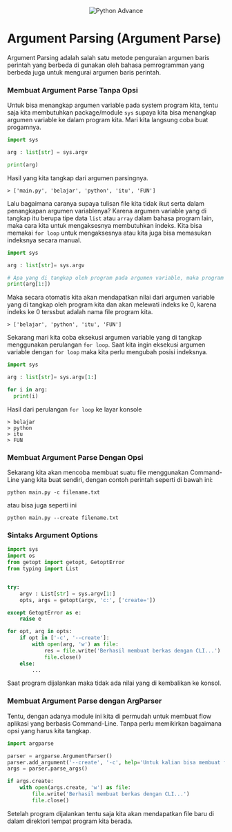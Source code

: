 <p align="center">
  <img src="https://i.ibb.co/9cCHHdh/argument.png" alt="Python Advance">
</p>

# Argument Parsing (Argument Parse)

Argument Parsing adalah salah satu metode penguraian argumen baris perintah yang berbeda di gunakan oleh bahasa pemrogramman yang berbeda juga untuk mengurai argumen baris perintah.

### Membuat Argument Parse Tanpa Opsi

Untuk bisa menangkap argumen variable pada system program kita, tentu saja kita membutuhkan package/module `sys` supaya kita bisa menangkap argumen variable ke dalam program kita. Mari kita langsung coba buat progamnya.

```py
import sys

arg : list[str] = sys.argv

print(arg)
```
Hasil yang kita tangkap dari argumen parsingnya.

```console
> ['main.py', 'belajar', 'python', 'itu', 'FUN']
```
Lalu bagaimana caranya supaya tulisan file kita tidak ikut serta dalam penangkapan argumen variablenya?
Karena argumen variable yang di tangkap itu berupa tipe data `list` atau `array` dalam bahasa program lain, maka cara kita untuk mengaksesnya membutuhkan indeks. Kita bisa memakai `for loop` untuk mengaksesnya atau kita juga bisa memasukan indeksnya secara manual.

```py
import sys

arg : list[str]= sys.argv

# Apa yang di tangkap oleh program pada argumen variable, maka program kita akan mengabaikan indeks ke 0
print(arg[1:])
```
Maka secara otomatis kita akan mendapatkan nilai dari argumen variable yang di tangkap oleh program kita dan akan melewati indeks ke 0, karena indeks ke 0 terssbut adalah nama file program kita.
```console
> ['belajar', 'python', 'itu', 'FUN']
```

Sekarang mari kita coba eksekusi argumen variable yang di tangkap menggunakan perulangan `for loop`.
Saat kita ingin eksekusi argumen variable dengan `for loop` maka kita perlu mengubah posisi indeksnya.

```py
import sys

arg : list[str]= sys.argv[1:]

for i in arg:
  print(i)
```
Hasil dari perulangan `for loop` ke layar konsole
```console
> belajar
> python
> itu
> FUN
```

### Membuat Argument Parse Dengan Opsi

Sekarang kita akan mencoba membuat suatu file menggunakan Command-Line yang kita buat sendiri, dengan contoh perintah seperti di bawah ini:

```console
python main.py -c filename.txt
```
atau bisa juga seperti ini
```console
python main.py --create filename.txt
```

### Sintaks Argument Options

```py
import sys
import os
from getopt import getopt, GetoptError
from typing import List


try:
    argv : List[str] = sys.argv[1:]
    opts, args = getopt(argv, 'c:', ['create='])

except GetoptError as e:
    raise e

for opt, arg in opts:
    if opt in ['-c', '--create']:
        with open(arg, 'w') as file:
            res = file.write('Berhasil membuat berkas dengan CLI...')
            file.close()
    else:
        ...

```
Saat program dijalankan maka tidak ada nilai yang di kembalikan ke konsol.

### Membuat Argument Parse dengan ArgParser

Tentu, dengan adanya module ini kita di permudah untuk membuat flow aplikasi yang berbasis Command-Line. Tanpa perlu memikirkan bagaimana opsi yang harus kita tangkap.

```py
import argparse

parser = argparse.ArgumentParser()
parser.add_argument('--create', '-c', help='Untuk kalian bisa membuat file baru')
args = parser.parse_args()

if args.create:
    with open(args.create, 'w') as file:
        file.write('Berhasil membuat berkas dengan CLI...')
        file.close()

```
Setelah program dijalankan tentu saja kita akan mendapatkan file baru di dalam direktori tempat program kita berada.
